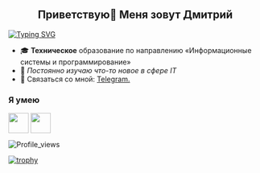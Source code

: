 <h2 align="center">Приветствую👋 Меня зовут Дмитрий</h2>

[![Typing SVG](https://readme-typing-svg.demolab.com/?lines=QA+Engineer;Manual&vcenter=false&color=bf0f0f)](https://git.io/typing-svg)

- 🎓 __Техническое__ образование по направлению «Информационные системы и программирование»
- 📘 *Постоянно изучаю что-то новое в сфере IT*
- 💬 Связаться со мной: [Telegram.](https://t.me/DmitryUlsk)

### Я умею
<p align="left">
<img align="center" src="https://www.svgrepo.com/show/354202/postman-icon.svg" width="40" height="40"/>
<img align="center" src="https://cdn.icon-icons.com/icons2/2552/PNG/512/chrome_devtools_browser_logo_icon_153005.png" width="40" height="40"/>
</p>

![Profile_views](https://komarev.com/ghpvc/?username=DmitryUlsk&color=ff69b4&style=for-the-badge)

[![trophy](https://github-profile-trophy.vercel.app/?username=DmitryUlsk)](https://github.com/ryo-ma/github-profile-trophy)

<!--
**DmitryUlsk/DmitryUlsk** is a ✨ _special_ ✨ repository because its `README.md` (this file) appears on your GitHub profile.

Here are some ideas to get you started:

- 🔭 I’m currently working on ...
- 🌱 I’m currently learning ...
- 👯 I’m looking to collaborate on ...
- 🤔 I’m looking for help with ...
- 💬 Ask me about ...
- 📫 How to reach me: ...
- 😄 Pronouns: ...
- ⚡ Fun fact: ...
-->


<!--
**Dmitry-Sergeevich/Dmitry-Sergeevich** is a ✨ _special_ ✨ repository because its `README.md` (this file) appears on your GitHub profile.

Here are some ideas to get you started:

- 🔭 I’m currently working on ...
- 🌱 I’m currently learning ...
- 👯 I’m looking to collaborate on ...
- 🤔 I’m looking for help with ...
- 💬 Ask me about ...
- 📫 How to reach me: ...
- 😄 Pronouns: ...
- ⚡ Fun fact: ...
-->
